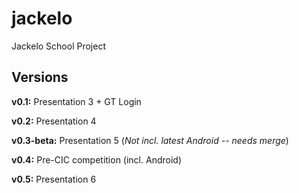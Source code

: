 # jackelo
Jackelo School Project

## Versions
**v0.1:** Presentation 3 + GT Login 

**v0.2:** Presentation 4

**v0.3-beta:** Presentation 5 (*Not incl. latest Android -- needs merge*)

**v0.4:** Pre-CIC competition (incl. Android)

**v0.5:** Presentation 6
